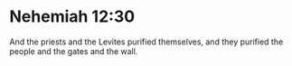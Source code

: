 # Nehemiah 12:30

And the priests and the Levites purified themselves, and they purified the people and the gates and the wall.
